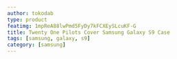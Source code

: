 ```yaml
---
author: tokodab
type: product
featimg: 1mpReA88lwPmd5FyDy7kFCXEySLcuKF-G
title: Twenty One Pilots Cover Samsung Galaxy S9 Case
tags: [samsung, galaxy, s9]
category: [samsung]
---
```

